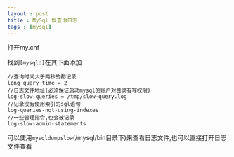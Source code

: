 ```yaml
---
layout : post
title : MySql 慢查询日志
tags : [mysql]
---
```


打开my.cnf

找到`[mysqld]`在其下面添加

	//查询时间大于两秒的都记录
	long_query_time = 2
	//日志文件地址(必须保证启动mysql的账户对目录有写权限)
	log-slow-queries = /tmp/slow-query.log
	//记录没有使用索引的sql语句
	log-queries-not-using-indexes
	//一些管理指令,也会被记录
	log-slow-admin-statements

可以使用`mysqldumpslow`(/mysql/bin目录下)来查看日志文件,也可以直接打开日志文件查看